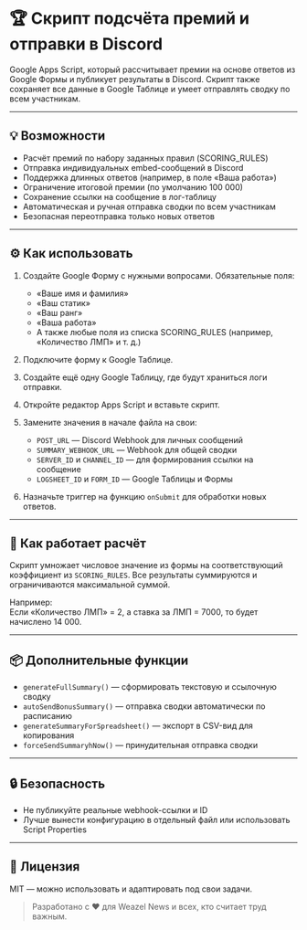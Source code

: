 # 🏆 Скрипт подсчёта премий и отправки в Discord

Google Apps Script, который рассчитывает премии на основе ответов из Google Формы и публикует результаты в Discord. Скрипт также сохраняет все данные в Google Таблице и умеет отправлять сводку по всем участникам.

---

## 💡 Возможности

- Расчёт премий по набору заданных правил (SCORING_RULES)
- Отправка индивидуальных embed-сообщений в Discord
- Поддержка длинных ответов (например, в поле «Ваша работа»)
- Ограничение итоговой премии (по умолчанию 100 000)
- Сохранение ссылки на сообщение в лог-таблицу
- Автоматическая и ручная отправка сводки по всем участникам
- Безопасная переотправка только новых ответов

---

## ⚙️ Как использовать

1. Создайте Google Форму с нужными вопросами. Обязательные поля:
    - «Ваше имя и фамилия»
    - «Ваш статик»
    - «Ваш ранг»
    - «Ваша работа»
    - А также любые поля из списка SCORING_RULES (например, «Количество ЛМП» и т. д.)

2. Подключите форму к Google Таблице.
   
3. Создайте ещё одну Google Таблицу, где будут храниться логи отправки.

4. Откройте редактор Apps Script и вставьте скрипт.

5. Замените значения в начале файла на свои:

    - `POST_URL` — Discord Webhook для личных сообщений
    - `SUMMARY_WEBHOOK_URL` — Webhook для общей сводки
    - `SERVER_ID` и `CHANNEL_ID` — для формирования ссылки на сообщение
    - `LOGSHEET_ID` и `FORM_ID` — Google Таблицы и Формы

6. Назначьте триггер на функцию `onSubmit` для обработки новых ответов.

---

## 🧠 Как работает расчёт

Скрипт умножает числовое значение из формы на соответствующий коэффициент из `SCORING_RULES`. Все результаты суммируются и ограничиваются максимальной суммой.

Например:  
Если «Количество ЛМП» = 2, а ставка за ЛМП = 7000, то будет начислено 14 000.

---

## 📦 Дополнительные функции

- `generateFullSummary()` — сформировать текстовую и ссылочную сводку
- `autoSendBonusSummary()` — отправка сводки автоматически по расписанию
- `generateSummaryForSpreadsheet()` — экспорт в CSV-вид для копирования
- `forceSendSummaryhNow()` — принудительная отправка сводки

---

## 🔒 Безопасность

- Не публикуйте реальные webhook-ссылки и ID
- Лучше вынести конфигурацию в отдельный файл или использовать Script Properties

---

## 📄 Лицензия

MIT — можно использовать и адаптировать под свои задачи.

> Разработано с ❤️ для Weazel News и всех, кто считает труд важным.

